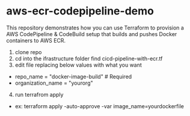 # aws-ecr-codepipeline-demo
This repository demonstrates how you can use Terraform to provision a AWS CodePipeline &amp; CodeBuild setup that builds and pushes Docker containers to AWS ECR.

1. clone repo
2. cd into the ifrastructure folder find cicd-pipeline-with-ecr.tf
3. edit file replacing below values  with what you want
  * repo_name                 = "docker-image-build"                                                             # Required
  * organization_name         = "yourorg"    
4. run terrafrom apply
  * ex: terraform apply -auto-approve -var image_name=yourdockerfile
